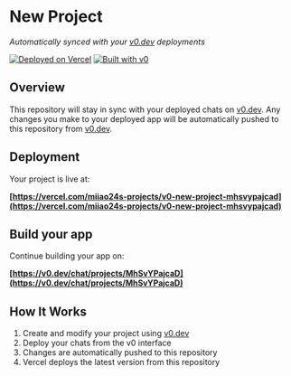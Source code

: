 # New Project

*Automatically synced with your [v0.dev](https://v0.dev) deployments*

[![Deployed on Vercel](https://img.shields.io/badge/Deployed%20on-Vercel-black?style=for-the-badge&logo=vercel)](https://vercel.com/miiao24s-projects/v0-new-project-mhsvypajcad)
[![Built with v0](https://img.shields.io/badge/Built%20with-v0.dev-black?style=for-the-badge)](https://v0.dev/chat/projects/MhSvYPajcaD)

## Overview

This repository will stay in sync with your deployed chats on [v0.dev](https://v0.dev).
Any changes you make to your deployed app will be automatically pushed to this repository from [v0.dev](https://v0.dev).

## Deployment

Your project is live at:

**[https://vercel.com/miiao24s-projects/v0-new-project-mhsvypajcad](https://vercel.com/miiao24s-projects/v0-new-project-mhsvypajcad)**

## Build your app

Continue building your app on:

**[https://v0.dev/chat/projects/MhSvYPajcaD](https://v0.dev/chat/projects/MhSvYPajcaD)**

## How It Works

1. Create and modify your project using [v0.dev](https://v0.dev)
2. Deploy your chats from the v0 interface
3. Changes are automatically pushed to this repository
4. Vercel deploys the latest version from this repository